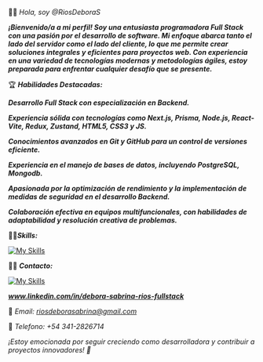 

🙋‍♀️ *Hola, soy @RiosDeboraS*


***¡Bienvenido/a a mi perfil! Soy una entusiasta programadora Full Stack con una pasión por el desarrollo de software. Mi enfoque abarca tanto el lado del servidor como el lado del cliente, lo que me permite crear soluciones integrales y eficientes para proyectos web. Con experiencia en una variedad de tecnologías modernas y metodologías ágiles, estoy preparada para enfrentar cualquier desafío que se presente.***


 🏆 ***Habilidades Destacadas:***


 
***Desarrollo Full Stack con especialización en Backend.***


***Experiencia sólida con tecnologías como Next.js, Prisma, Node.js, React-Vite, Redux, Zustand, HTML5, CSS3 y JS.***


***Conocimientos avanzados en Git y GitHub para un control de versiones eficiente.***


***Experiencia en el manejo de bases de datos, incluyendo PostgreSQL, Mongodb.***


***Apasionada por la optimización de rendimiento y la implementación de medidas de seguridad en el desarrollo Backend.***


***Colaboración efectiva en equipos multifuncionales, con habilidades de adaptabilidad y resolución creativa de problemas.***



🌟✨***Skills:***


 [![My Skills](https://skillicons.dev/icons?i=js,html,css,vite,nextjs,nodejs,postgres,prisma,react,redux,sequelize,vercel,ts,dotnet,mongodb,mysql,cs)](https://skillicons.dev)





📍📌 ***Contacto:***

 [![My Skills](https://skillicons.dev/icons?i=linkedin)](https://skillicons.dev)       
 
 ***www.linkedin.com/in/debora-sabrina-rios-fullstack***

 📨 *Email: riosdeborasabrina@gmail.com*

 📲 *Telefono: +54 341-2826714*

  
 

 

*¡Estoy emocionada por seguir creciendo como desarrolladora y contribuir a proyectos innovadores! 🚀*


